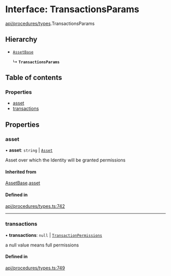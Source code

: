# Interface: TransactionsParams

[api/procedures/types](../wiki/api.procedures.types).TransactionsParams

## Hierarchy

- [`AssetBase`](../wiki/api.procedures.types.AssetBase)

  ↳ **`TransactionsParams`**

## Table of contents

### Properties

- [asset](../wiki/api.procedures.types.TransactionsParams#asset)
- [transactions](../wiki/api.procedures.types.TransactionsParams#transactions)

## Properties

### asset

• **asset**: `string` \| [`Asset`](../wiki/api.entities.Asset.Asset)

Asset over which the Identity will be granted permissions

#### Inherited from

[AssetBase](../wiki/api.procedures.types.AssetBase).[asset](../wiki/api.procedures.types.AssetBase#asset)

#### Defined in

[api/procedures/types.ts:742](https://github.com/PolymathNetwork/polymesh-sdk/blob/c6fe1be3/src/api/procedures/types.ts#L742)

___

### transactions

• **transactions**: ``null`` \| [`TransactionPermissions`](../wiki/types.TransactionPermissions)

a null value means full permissions

#### Defined in

[api/procedures/types.ts:749](https://github.com/PolymathNetwork/polymesh-sdk/blob/c6fe1be3/src/api/procedures/types.ts#L749)
